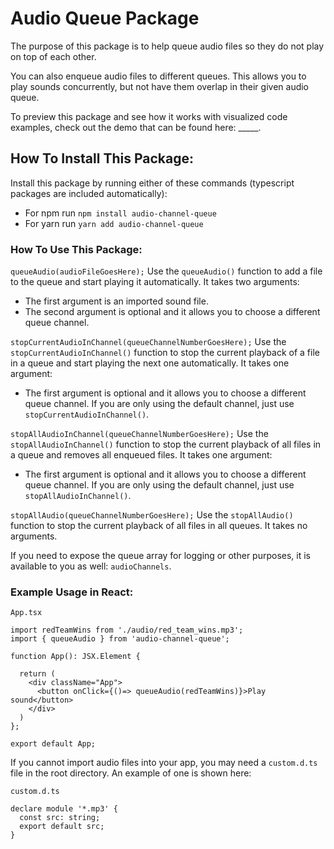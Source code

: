 # Audio Queue Package
The purpose of this package is to help queue audio files so they do not play on top of each other. 

You can also enqueue audio files to different queues. This allows you to play sounds concurrently, but not have them overlap in their given audio queue.

To preview this package and see how it works with visualized code examples, check out the demo that can be found here: _____.

## How To Install This Package:
Install this package by running either of these commands (typescript packages are included automatically):
- For npm run `npm install audio-channel-queue`
- For yarn run `yarn add audio-channel-queue`

### How To Use This Package:
```queueAudio(audioFileGoesHere);```
Use the `queueAudio()` function to add a file to the queue and start playing it automatically. It takes two arguments:
- The first argument is an imported sound file.
- The second argument is optional and it allows you to choose a different queue channel. 

```stopCurrentAudioInChannel(queueChannelNumberGoesHere);```
Use the `stopCurrentAudioInChannel()` function to stop the current playback of a file in a queue and start playing the next one automatically. It takes one argument:
- The first argument is optional and it allows you to choose a different queue channel. If you are only using the default channel, just use `stopCurrentAudioInChannel()`.

```stopAllAudioInChannel(queueChannelNumberGoesHere);```
Use the `stopAllAudioInChannel()` function to stop the current playback of all files in a queue and removes all enqueued files. It takes one argument:
- The first argument is optional and it allows you to choose a different queue channel. If you are only using the default channel, just use `stopAllAudioInChannel()`.

```stopAllAudio(queueChannelNumberGoesHere);```
Use the `stopAllAudio()` function to stop the current playback of all files in all queues. It takes no arguments.

If you need to expose the queue array for logging or other purposes, it is available to you as well: `audioChannels`.

### Example Usage in React:

`App.tsx`
```
import redTeamWins from './audio/red_team_wins.mp3';
import { queueAudio } from 'audio-channel-queue';

function App(): JSX.Element {

  return (
    <div className="App">
      <button onClick={()=> queueAudio(redTeamWins)}>Play sound</button>
    </div>
  )
};

export default App;
```

If you cannot import audio files into your app, you may need a `custom.d.ts` file in the root directory. An example of one is shown here:

`custom.d.ts`
```
declare module '*.mp3' {
  const src: string;
  export default src;
}
```